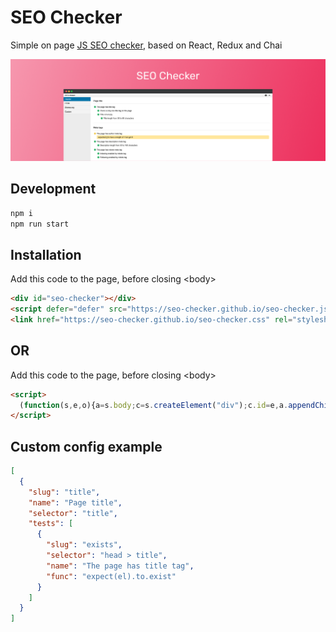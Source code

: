 # SEO Checker

Simple on page [JS SEO checker](https://seo-checker.github.io/), based on React, Redux and Chai

![banner](https://raw.githubusercontent.com/seo-checker/seo-cheker/master/assets/banner-1544x500.png)

## Development
```sh
npm i
npm run start
```

## Installation 
Add this code to the page, before closing &lt;body&gt;
```html
<div id="seo-checker"></div>
<script defer="defer" src="https://seo-checker.github.io/seo-checker.js"></script>
<link href="https://seo-checker.github.io/seo-checker.css" rel="stylesheet">
```

## OR 
Add this code to the page, before closing &lt;body&gt;
```html
<script>
  (function(s,e,o){a=s.body;c=s.createElement("div");c.id=e,a.appendChild(c);h=s.createElement("script");h.src=o+e+".js";a.appendChild(h);k=s.createElement("link");k.href=o+e+".css";k.rel="stylesheet";a.appendChild(k),s.seo=o})(document, "seo-checker", "https://seo-checker.github.io/")
</script>
```

## Custom config example
```json
[
  {
    "slug": "title",
    "name": "Page title",
    "selector": "title",
    "tests": [
      {
        "slug": "exists",
        "selector": "head > title",
        "name": "The page has title tag",
        "func": "expect(el).to.exist"
      }
    ]
  }
]
```